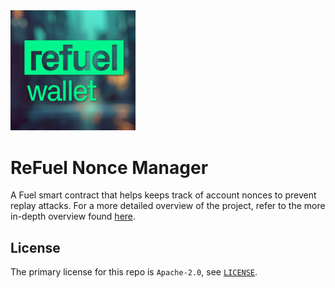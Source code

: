 <picture>
  <img src="https://raw.githubusercontent.com/kmonn64/RefuelWallet/main/docs/img/logo.jpg" width="200px"/>
</picture>

# ReFuel Nonce Manager

A Fuel smart contract that helps keeps track of account nonces to prevent replay attacks. For a more detailed overview of the project, refer to the more in-depth overview found [here](./docs/ReFuelWalletOverview.pdf).

## License

The primary license for this repo is `Apache-2.0`, see [`LICENSE`](./LICENSE).
